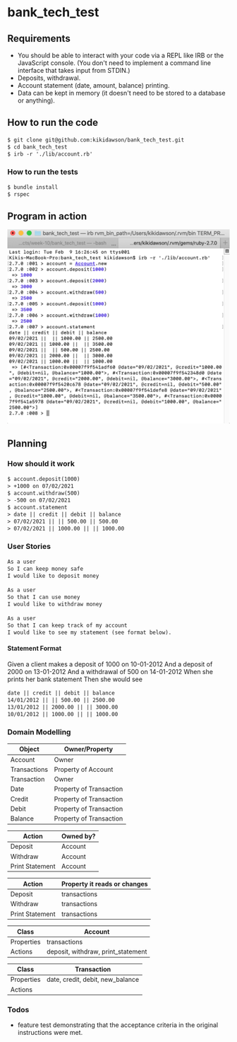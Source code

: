 # bank_tech_test

## Requirements
- You should be able to interact with your code via a REPL like IRB or the JavaScript console. (You don't need to implement a command line interface that takes input from STDIN.)
- Deposits, withdrawal.
- Account statement (date, amount, balance) printing.
- Data can be kept in memory (it doesn't need to be stored to a database or anything).

## How to run the code
```
$ git clone git@github.com:kikidawson/bank_tech_test.git
$ cd bank_tech_test
$ irb -r './lib/account.rb'
```

### How to run the tests
```
$ bundle install
$ rspec
```

## Program in action

![Screenshot of IRB](./images/irb_screenshot.png)

## Planning

### How should it work
```
$ account.deposit(1000)
> +1000 on 07/02/2021
$ account.withdraw(500)
> -500 on 07/02/2021
$ account.statement
> date || credit || debit || balance
> 07/02/2021 || || 500.00 || 500.00
> 07/02/2021 || 1000.00 || || 1000.00
```

### User Stories

```
As a user
So I can keep money safe
I would like to deposit money

As a user
So that I can use money
I would like to withdraw money

As a user
So that I can keep track of my account
I would like to see my statement (see format below).
```

#### Statement Format

Given a client makes a deposit of 1000 on 10-01-2012
And a deposit of 2000 on 13-01-2012
And a withdrawal of 500 on 14-01-2012
When she prints her bank statement
Then she would see
```
date || credit || debit || balance
14/01/2012 || || 500.00 || 2500.00
13/01/2012 || 2000.00 || || 3000.00
10/01/2012 || 1000.00 || || 1000.00
```

### Domain Modelling

| Object | Owner/Property |
| ------- | -------- |
| Account | Owner |
| Transactions | Property of Account |
| Transaction | Owner |
| Date | Property of Transaction |
| Credit | Property of Transaction |
| Debit | Property of Transaction |
| Balance | Property of Transaction |

| Action | Owned by? |
| ------- | -------- |
| Deposit | Account |
| Withdraw | Account |
| Print Statement | Account |

| Action | Property it reads or changes |
| ------- | -------- |
| Deposit | transactions |
| Withdraw | transactions |
| Print Statement | transactions |

| Class | Account |
| -------- | -------- |
| Properties | transactions |
| Actions | deposit, withdraw, print_statement |

| Class | Transaction |
| -------- | -------- |
| Properties | date, credit, debit, new_balance |
| Actions | |

### Todos

- feature test demonstrating that the acceptance criteria in the original instructions were met.
